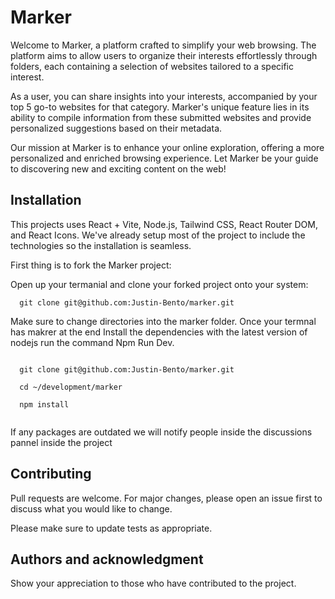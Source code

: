 # Marker

Welcome to Marker, a platform crafted to simplify your web browsing. The platform aims to allow users to organize their interests effortlessly through folders, each containing a selection of websites tailored to a specific interest.

As a user, you can share insights into your interests, accompanied by your top 5 go-to websites for that category. Marker's unique feature lies in its ability to compile information from these submitted websites and provide personalized suggestions based on their metadata.

Our mission at Marker is to enhance your online exploration, offering a more personalized and enriched browsing experience. Let Marker be your guide to discovering new and exciting content on the web!

## Installation

This projects uses React + Vite, Node.js, Tailwind CSS, React Router DOM, and React Icons. We've already setup most of the project to include the technologies so the installation is seamless.

First thing is to fork the Marker project:

Open up your termanial and clone your forked project onto your system:

```
  git clone git@github.com:Justin-Bento/marker.git
```

Make sure to change directories into the marker folder. Once your termnal has makrer at the end Install the dependencies with the latest version of nodejs run the command Npm Run Dev.

```

  git clone git@github.com:Justin-Bento/marker.git

  cd ~/development/marker

  npm install


```

If any packages are outdated we will notify people inside the discussions pannel inside the project

## Contributing

Pull requests are welcome. For major changes, please open an issue first
to discuss what you would like to change.

Please make sure to update tests as appropriate.

## Authors and acknowledgment

Show your appreciation to those who have contributed to the project.
